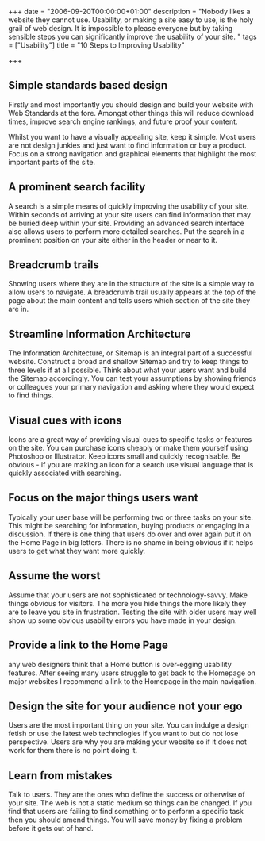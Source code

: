 +++
date = "2006-09-20T00:00:00+01:00"
description = "Nobody likes a website they cannot use. Usability, or making a site easy to use, is the holy grail of web design. It is impossible to please everyone but by taking sensible steps you can significantly improve the usability of your site. "
tags = ["Usability"]
title = "10 Steps to Improving Usability"

+++

## Simple standards based design

Firstly and most importantly you should design and build your website with Web Standards at the fore. Amongst other things this will reduce download times, improve search engine rankings, and future proof your content.

Whilst you want to have a visually appealing site, keep it simple. Most users are not design junkies and just want to find information or buy a product. Focus on a strong navigation and graphical elements that highlight the most important parts of the site.

## A prominent search facility

A search is a simple means of quickly improving the usability of your site. Within seconds of arriving at your site users can find information that may be buried deep within your site. Providing an advanced search interface also allows users to perform more detailed searches. Put the search in a prominent position on your site either in the header or near to it.

## Breadcrumb trails

Showing users where they are in the structure of the site is a simple way to allow users to navigate. A breadcrumb trail usually appears at the top of the page about the main content and tells users which section of the site they are in.

## Streamline Information Architecture

The Information Architecture, or Sitemap is an integral part of a successful website. Construct a broad and shallow Sitemap and try to keep things to three levels if at all possible. Think about what your users want and build the Sitemap accordingly. You can test your assumptions by showing friends or colleagues your primary navigation and asking where they would expect to find things.

## Visual cues with icons

Icons are a great way of providing visual cues to specific tasks or features on the site. You can purchase icons cheaply or make them yourself using Photoshop or Illustrator. Keep icons small and quickly recognisable. Be obvious - if you are making an icon for a search use visual language that is quickly associated with searching.

## Focus on the major things users want

Typically your user base will be performing two or three tasks on your site. This might be searching for information, buying products or engaging in a discussion. If there is one thing that users do over and over again put it on the Home Page in big letters. There is no shame in being obvious if it helps users to get what they want more quickly.

## Assume the worst

Assume that your users are not sophisticated or technology-savvy. Make things obvious for visitors. The more you hide things the more likely they are to leave you site in frustration. Testing the site with older users may well show up some obvious usability errors you have made in your design.

## Provide a link to the Home Page

any web designers think that a Home button is over-egging usability features. After seeing many users struggle to get back to the Homepage on major websites I recommend a link to the Homepage in the main navigation.

## Design the site for your audience not your ego

Users are the most important thing on your site. You can indulge a design fetish or use the latest web technologies if you want to but do not lose perspective. Users are why you are making your website so if it does not work for them there is no point doing it.

## Learn from mistakes

Talk to users. They are the ones who define the success or otherwise of your site. The web is not a static medium so things can be changed. If you find that users are failing to find something or to perform a specific task then you should amend things. You will save money by fixing a problem before it gets out of hand. 
